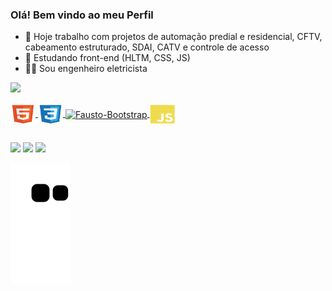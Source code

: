 ### Olá! Bem vindo ao meu Perfil

- 🔭 Hoje trabalho com projetos de automação predial e residencial, CFTV, cabeamento estruturado, SDAI, CATV e controle de acesso
- 🌱 Estudando front-end (HLTM, CSS, JS)
- 👨‍🎓 Sou engenheiro eletricista

<div>
  <a href="https://github.com/fernandesfausto">
  <img height="180em" src="https://github-readme-stats.vercel.app/api?username=fernandesfausto&show_icons=true&theme=dark&include_all_commits=true&count_private=true"/>
</div>

<div style="display: inline_block"><br>
  <img align="center" alt="Fausto-HTML" height="30" width="40" src="https://raw.githubusercontent.com/devicons/devicon/master/icons/html5/html5-original.svg">
  <img align="center" alt="Fausto-CSS" height="30" width="40" src="https://raw.githubusercontent.com/devicons/devicon/master/icons/css3/css3-original.svg">
  <img align="center" alt="Fausto-Bootstrap" height="30" width="40" src="https://cdn.jsdelivr.net/gh/devicons/devicon/icons/bootstrap/bootstrap-original.svg">
  <img align="center" alt="Fausto-Js" height="30" width="40" src="https://raw.githubusercontent.com/devicons/devicon/master/icons/javascript/javascript-plain.svg">
</div>

##

<div> 
  <a href="https://www.instagram.com/_faustofernandes_/" target="_blank"><img src="https://img.shields.io/badge/-Instagram-%23E4405F?style=for-the-badge&logo=instagram&logoColor=white" target="_blank"></a>
  <a href = "mailto:fausto_fernandes94@hotmail.com"><img src="https://img.shields.io/badge/Microsoft_Outlook-0078D4?style=for-the-badge&logo=microsoft-outlook&logoColor=white" target="_blank"></a>
  <a href="https://github.com/FernandesFausto" target="_blank"><img src="https://img.shields.io/badge/-LinkedIn-%230077B5?style=for-the-badge&logo=linkedin&logoColor=white" target="_blank"></a> 
  
  ![Snake animation](https://github.com/FernandesFausto/FernandesFausto/blob/output/github-contribution-grid-snake.svg)
  
</div>



